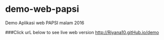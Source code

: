 # demo-web-papsi
Demo Aplikasi web PAPSI malam 2016

###Click urL below to see live web version
http://Riyana10.gitHub.io/demo
